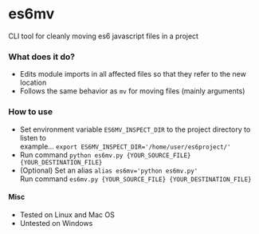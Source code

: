 # es6mv
CLI tool for cleanly moving es6 javascript files in a project

### What does it do?
* Edits module imports in all affected files so that they refer to the new location
* Follows the same behavior as `mv` for moving files (mainly arguments)

### How to use
* Set environment variable `ES6MV_INSPECT_DIR` to the project directory to listen to  
  example... `export ES6MV_INSPECT_DIR='/home/user/es6project/'`
* Run command `python es6mv.py {YOUR_SOURCE_FILE} {YOUR_DESTINATION_FILE}`
* (Optional) Set an alias `alias es6mv='python es6mv.py'`  
  Run command `es6mv.py {YOUR_SOURCE_FILE} {YOUR_DESTINATION_FILE}`

#### Misc
* Tested on Linux and Mac OS
* Untested on Windows

